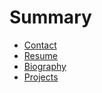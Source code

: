 # Summary

- [Contact](./README.dj)
- [Resume](./resume.dj)
- [Biography](./biography.dj)
- [Projects](./projects.dj)
